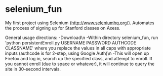 # selenium_fun
My first project using Selenium (http://www.seleniumhq.org/). Automates the process of signing up for 
Stanford classes on Axess.

General usage directions:
-Download\n
-Within directory selenium_fun, run 'python persistentEnroll.py USERNAME PASSWORD AUTHCODE CLASSNAME'
where you replace the values in all caps with appropriate inputs (authcode is for 2-step, using Google Auth)\n
-This will open up Firefox and log in, search up the specified class, and attempt to enroll. If you cannot
enroll (due to space or whatever), it will continue to query the site in 30-second intervals.
